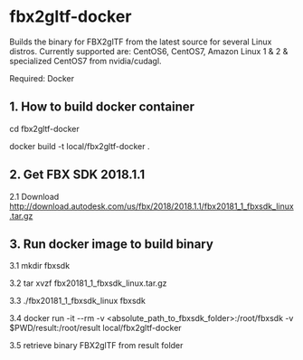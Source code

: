 # fbx2gltf-docker

Builds the binary for FBX2glTF from the latest source for several Linux distros. Currently supported are: CentOS6, CentOS7, Amazon Linux 1 & 2 & specialized CentOS7 from nvidia/cudagl.

Required: Docker


## 1. How to build docker container

cd fbx2gltf-docker

docker build -t local/fbx2gltf-docker .

## 2. Get FBX SDK 2018.1.1

2.1 Download http://download.autodesk.com/us/fbx/2018/2018.1.1/fbx20181_1_fbxsdk_linux.tar.gz


## 3. Run docker image to build binary

3.1 mkdir fbxsdk

3.2 tar xvzf fbx20181_1_fbxsdk_linux.tar.gz

3.3 ./fbx20181_1_fbxsdk_linux fbxsdk

3.4 docker run -it --rm -v <absolute_path_to_fbxsdk_folder>:/root/fbxsdk -v $PWD/result:/root/result local/fbx2gltf-docker

3.5 retrieve binary FBX2glTF from result folder
 
